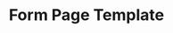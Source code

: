---
layout: template
categories: [templates, form-page]
type: [sub-nav-item]
title: Form Page Template
permalink: /templates/form-page/
prototype: 
  - name: Contact Us
    link: "/prototype/contact-form/"
overview: The Form template is used to collect information from the user.
description: The Form template is used to collect information from the user.

specs:
    - name: Title
      type: h1
      authored: yes
      content: 80 characters max
      searchable: yes
    - name: Form Header
      type: h4
      authored: yes
      content:
      searchable: yes
    - name: Form
      type: input
      authored: yes
      content:
      searchable:   
    - name: Validation
      type: Validation
      authored: yes
    - name: Submit
      type: button
      authored: yes
      content: 150 characters max
      searchable: yes
---